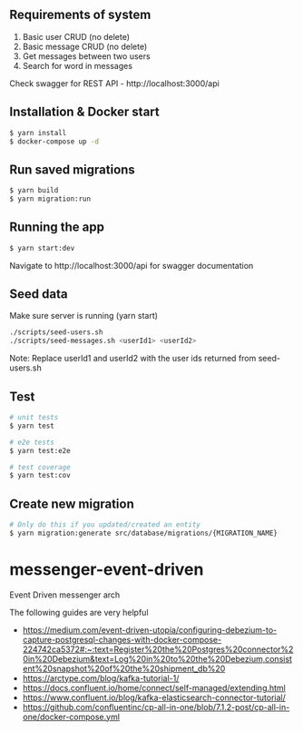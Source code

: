 ## Requirements of system
1. Basic user CRUD (no delete)
2. Basic message CRUD (no delete)
3. Get messages between two users
4. Search for word in messages

Check swagger for REST API - http://localhost:3000/api

## Installation & Docker start

```bash
$ yarn install
$ docker-compose up -d
```

##  Run saved migrations
```bash
$ yarn build
$ yarn migration:run 
```

## Running the app

```bash
$ yarn start:dev
```

Navigate to http://localhost:3000/api for swagger documentation

## Seed data
Make sure server is running (yarn start)
```bash
./scripts/seed-users.sh
./scripts/seed-messages.sh <userId1> <userId2>
```
Note: Replace userId1 and userId2 with the user ids returned from seed-users.sh

## Test

```bash
# unit tests
$ yarn test

# e2e tests
$ yarn test:e2e

# test coverage
$ yarn test:cov
```

## Create new migration
```bash
# Only do this if you updated/created an entity
$ yarn migration:generate src/database/migrations/{MIGRATION_NAME}
```

# messenger-event-driven
Event Driven messenger arch

The following guides are very helpful
- https://medium.com/event-driven-utopia/configuring-debezium-to-capture-postgresql-changes-with-docker-compose-224742ca5372#:~:text=Register%20the%20Postgres%20connector%20in%20Debezium&text=Log%20in%20to%20the%20Debezium,consistent%20snapshot%20of%20the%20shipment_db%20
- https://arctype.com/blog/kafka-tutorial-1/
- https://docs.confluent.io/home/connect/self-managed/extending.html
- https://www.confluent.io/blog/kafka-elasticsearch-connector-tutorial/
- https://github.com/confluentinc/cp-all-in-one/blob/7.1.2-post/cp-all-in-one/docker-compose.yml
